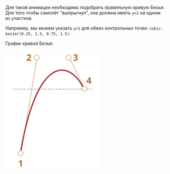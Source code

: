 Для такой анимации необходимо подобрать правильную кривую Безье. Для того чтобы самолёт "выпрыгнул", она должна иметь `y>1` на одном из участков.

Например, мы можем указать `y>1` для обеих контрольных точек: `cubic-bezier(0.25, 1.5, 0.75, 1.5)`.

График кривой Безье:

![](bezier-up.svg)
